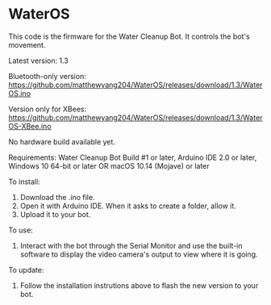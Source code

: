 # WaterOS
This code is the firmware for the Water Cleanup Bot. It controls the bot's movement.

Latest version: 1.3

Bluetooth-only version:
https://github.com/matthewyang204/WaterOS/releases/download/1.3/WaterOS.ino

Version only for XBees:
https://github.com/matthewyang204/WaterOS/releases/download/1.3/WaterOS-XBee.ino

No hardware build available yet.

Requirements:
Water Cleanup Bot Build #1 or later,
Arduino IDE 2.0 or later,
Windows 10 64-bit or later OR macOS 10.14 (Mojave) or later

To install:
1. Download the .ino file.
2. Open it with Arduino IDE. When it asks to create a folder, allow it.
3. Upload it to your bot.

To use:
1. Interact with the bot through the Serial Monitor and use the built-in software to display the video camera's output to view where it is going.

To update:
1. Follow the installation instrutions above to flash the new version to your bot.
